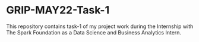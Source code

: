 # GRIP-MAY22-Task-1
This repository contains task-1 of my project work during the Internship with The Spark Foundation as a Data Science and Business Analytics Intern.
